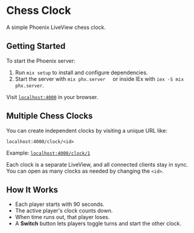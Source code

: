 # Chess Clock

A simple Phoenix LiveView chess clock.

## Getting Started

To start the Phoenix server:

1. Run `mix setup` to install and configure dependencies.
2. Start the server with `mix phx.server`
       or inside IEx with `iex -S mix phx.server`.

Visit [`localhost:4000`](http://localhost:4000) in your browser.

## Multiple Chess Clocks

You can create independent clocks by visiting a unique URL like:

```
localhost:4000/clock/<id>
```

Example: [`localhost:4000/clock/1`](http://localhost:4000/clock/1)

Each clock is a separate LiveView, and all connected clients stay in sync. You can open as many clocks as needed by changing the `<id>`.

## How It Works

* Each player starts with 90 seconds.
* The active player's clock counts down.
* When time runs out, that player loses.
* A **Switch** button lets players toggle turns and start the other clock.

